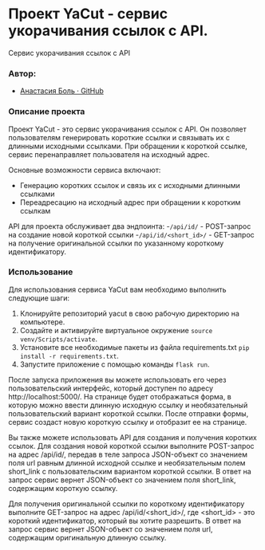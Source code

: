 # Проект YaCut - сервис укорачивания ссылок с API.
Сервис укорачивания ссылок с API

### Автор:

- [Анастасия Боль · GitHub](https://github.com/nrthbnd)

### Описание проекта
Проект YaCut - это сервис укорачивания ссылок с API.
Он позволяет пользователям генерировать короткие ссылки и связывать
их с длинными исходными ссылками. При обращении к короткой ссылке,
сервис перенаправляет пользователя на исходный адрес.

Основные возможности сервиса включают:
- Генерацию коротких ссылок и связь их с исходными длинными ссылками
- Переадресацию на исходный адрес при обращении к коротким ссылкам

API для проекта обслуживает два эндпоинта:
-`/api/id/` - POST-запрос на создание новой короткой ссылки
-`/api/id/<short_id>/` - GET-запрос на получение оригинальной ссылки
по указанному короткому идентификатору.

### Использование
Для использования сервиса YaCut вам необходимо выполнить следующие шаги:

1. Клонируйте репозиторий yacut в свою рабочую директорию на компьютере.
2. Создайте и активируйте виртуальное окружение `source venv/Scripts/activate`.
3. Установите все необходимые пакеты из файла requirements.txt
    `pip install -r requirements.txt`.
4. Запустите приложение с помощью команды `flask run`.

После запуска приложения вы можете использовать его через пользовательский интерфейс,
который доступен по адресу http://localhost:5000/. На странице будет отображаться
форма, в которую можно ввести длинную исходную ссылку и необязательный пользовательский
вариант короткой ссылки. После отправки формы, сервис создаст новую короткую ссылку
и отобразит ее на странице.

Вы также можете использовать API для создания и получения коротких ссылок.
Для создания новой короткой ссылки выполните POST-запрос на адрес /api/id/, передав
в теле запроса JSON-объект со значением поля url равным длинной исходной ссылке
и необязательным полем short_link с пользовательским вариантом короткой ссылки.
В ответ на запрос сервис вернет JSON-объект со значением поля short_link,
содержащим короткую ссылку.

Для получения оригинальной ссылки по короткому идентификатору выполните GET-запрос
на адрес /api/id/<short_id>/, где <short_id> - это короткий идентификатор, который
вы хотите разрешить. В ответ на запрос сервис вернет JSON-объект со значением
поля url, содержащим оригинальную длинную ссылку.
